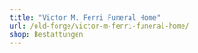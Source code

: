 ```yaml
---
title: "Victor M. Ferri Funeral Home"
url: /old-forge/victor-m-ferri-funeral-home/
shop: Bestattungen
---
```

